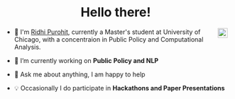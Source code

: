 <div align='center'>
  <h1> Hello there! </h1>
</div>

<div align="center">

  <a href="https://www.linkedin.com/in/ridhi-purohit" target="_blank" rel="nofollow">
    <img align="right" alt="Ridhi's Linkdein" width="22px" src="https://img.icons8.com/color/48/000000/linkedin-2--v2.png">
  </a>

</div>

- :school: I'm [Ridhi Purohit](https://www.linkedin.com/in/ridhi-purohit), currently a Master's student at University of Chicago, with a concentraion in Public Policy and Computational Analysis.
  
- 🔭 I’m currently working on **Public Policy and NLP**

- 💬 Ask me about anything, I am happy to help

- :bulb: Occasionally I do participate in **Hackathons and Paper Presentations** 

<!-- - ⚡ Languages: **Python | SPARK | SQL | HTML | CSS |** -->

<br />
